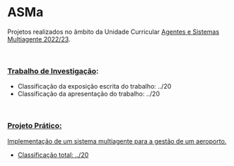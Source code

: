 # ASMa

Projetos realizados no âmbito da Unidade Curricular <ins>Agentes e Sistemas Multiagente 2022/23</ins>.

<br/>

### <a href="https://github.com/sailoring-rgb/PROJECTS/tree/main/Mestrado/1%C2%BA%20Ano/2%C2%BA%20Semestre/Sistemas%20Inteligentes/Agentes%20e%20Sistemas%20Multiagente/Trabalho%20de%20Investiga%C3%A7%C3%A3o"><b>Trabalho de Investigação</b></a>:

- Classificação da exposição escrita do trabalho: ../20
- Classificação da apresentação do trabalho: ../20

<br/>

### <a href="https://github.com/LittleLevi05/Airport-System"><b>Projeto Prático</b>:

Implementação de um sistema multiagente para a gestão de um aeroporto.

- Classificação total: ../20 
